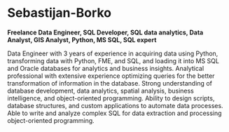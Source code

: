 # Sebastijan-Borko
**Freelance Data Engineer, SQL Developer, SQL data analytics, Data Analyst, GIS Analyst, Python, MS SQL, SQL expert**


Data Engineer with 3 years of experience in acquiring data using Python, transforming data with Python, FME, and SQL, and loading it into MS SQL and Oracle databases for analytics and business insights. Analytical professional with extensive experience optimizing queries for the better transformation of information in the database. Strong understanding of database development, data analytics, spatial analysis, business intelligence, and object-oriented programming. Ability to design scripts, database structures, and custom applications to automate data processes. Able to write and analyze complex SQL for data extraction and processing object-oriented programming.
